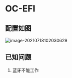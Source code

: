 # OC-EFI

## 配置如图

![image-20210718102030629](D:\Jong\Documents\Code\hp-pavilion-laptop-14-bf0xx-oc-efi\README.assets\image-20210718102030629.png)

## 已知问题

1. 蓝牙不能工作
